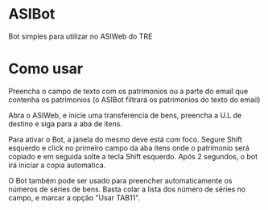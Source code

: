 # ASIBot
Bot simples para utilizar no ASIWeb do TRE

# Como usar

Preencha o campo de texto com os patrimonios ou a parte do email que contenha os patrimonios (o ASIBot filtrará os patrimonios do texto do email)

Abra o ASIWeb, e inicie uma transferencia de bens, preencha a U.L de destino e siga para a aba de itens.

Para ativar o Bot, a janela do mesmo deve está com foco. Segure Shift esquerdo e click no primeiro campo da aba itens onde o patrimonio será copiado e em seguida solte a tecla Shift esquerdo. Após 2 segundos, o bot irá iniciar a copia automatica.

O Bot também pode ser usado para preencher automaticamente os números de séries de bens. Basta colar a lista dos número de séries no campo, e marcar a opção "Usar TAB11".
